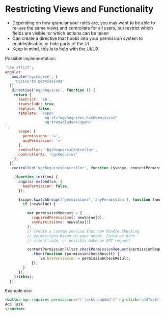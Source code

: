 # Restricting Views and Functionality

* Depending on how granular your roles are, you may want to be able to re-use the same views and controllers for all users, but restrict which fields are visible, or which actions can be taken
* Can create a directive that hooks into your permission system to enable/disable, or hide parts of the UI
* Keep in mind, this is to help with the UI/UX

Possible implementation:

```js
'use strict';
angular
  .module('ngcCourse', [
    'ngcCourse.permissions'
  ])
  .directive('ngcRequires', function () {
    return {
      restrict: 'EA',
      transclude: true,
      replace: false,
      template: `<span
                  ng-if="ngcRequires.hasPermission"
                  ng-transclude></span>
`,
      scope: {
        permissions: '=',
        anyPermission: '='
      },
      controller: 'NgcRequiresController',
      controllerAs: 'ngcRequires'
    };
  })
  .controller('NgcRequiresController', function ($scope, contentPermissionFilter) {

    (function init(vm) {
      angular.extend(vm, {
        hasPermission: false,
      });

      $scope.$watchGroup(['permissions','anyPermission'], function (newValue) {
        if (newValue) {

          var permissionRequest = {
            requiredPermissions: newValue[0],
            anyPermissions: newValue[1]
          };
          // Create a custom service that can handle checking
          // permissions based on your needs. Could be done
          // client side, or possibly make an API request

          contentPermissionFilter.checkPermissionRequest(permissionRequest)
            .then(function (permissionCheckResult) {
                vm.hasPermission = permissionCheckResult;
            });
        }
      });
    })(this);
  });
```

Example use:

```html
<button ngc-requires permissions="['tasks.canAdd']" ng-click="addTask()">
Add Task
</button>
```

